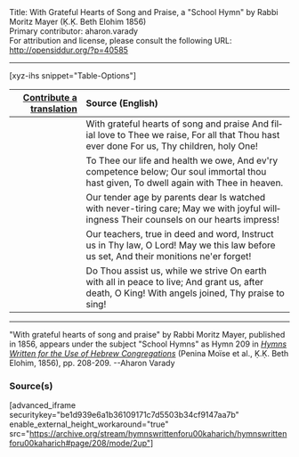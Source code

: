 <html>
<head></head>
<body>
Title: With Grateful Hearts of Song and Praise, a "School Hymn" by Rabbi Moritz Mayer (Ḳ.Ḳ. Beth Elohim 1856)<br />
Primary contributor: aharon.varady<br />
For attribution and license, please consult the following URL: <a href="http://opensiddur.org/?p=40585">http://opensiddur.org/?p=40585</a>
<p />
<hr />

[xyz-ihs snippet="Table-Options"]<table style="margin-left: auto; margin-right: auto;" class="draggable">
<thead><tr><th id="x" style="text-align: right;"><a href="/translate/" target="_blank" rel="noopener">Contribute a translation</a></th><th style="text-align: left;">Source (English)</th></tr></thead>
<tbody>
<tr><td style="vertical-align:top;">
<div class="liturgy" lang="he" style="text-align: right;">

</div></td>

<td style="vertical-align:top;">
<div class="english" lang="en" style="text-align: left;">
With grateful hearts of song and praise 
And filial love to Thee we raise, 
For all that Thou hast ever done 
For us, Thy children, holy One! 
</div></td></tr>


<tr><td style="vertical-align:top;">
<div class="liturgy" lang="he" style="text-align: right;">

</div></td>

<td style="vertical-align:top;">
<div class="english" lang="en" style="text-align: left;">
To Thee our life and health we owe, 
And ev'ry competence below; 
Our soul immortal thou hast given, 
To dwell again with Thee in heaven. 
</div></td></tr>


<tr><td style="vertical-align:top;">
<div class="liturgy" lang="he" style="text-align: right;">

</div></td>

<td style="vertical-align:top;">
<div class="english" lang="en" style="text-align: left;">
Our tender age by parents dear 
Is watched with never-tiring care; 
May we with joyful willingness 
Their counsels on our hearts impress! 
</div></td></tr>


<tr><td style="vertical-align:top;">
<div class="liturgy" lang="he" style="text-align: right;">

</div></td>

<td style="vertical-align:top;">
<div class="english" lang="en" style="text-align: left;">
Our teachers, true in deed and word, 
Instruct us in Thy law, O Lord! 
May we this law before us set, 
And their monitions ne'er forget! 
</div></td></tr>


<tr><td style="vertical-align:top;">
<div class="liturgy" lang="he" style="text-align: right;">

</div></td>

<td style="vertical-align:top;">
<div class="english" lang="en" style="text-align: left;">
Do Thou assist us, while we strive 
On earth with all in peace to live; 
And grant us, after death, O King! 
With angels joined, Thy praise to sing!
</div></td></tr>
</tbody></table>

<hr />

"With grateful hearts of song and praise" by Rabbi Moritz Mayer, published in 1856, appears under the subject "School Hymns" as Hymn 209 in <em><a href="/?p=40488">Hymns Written for the Use of Hebrew Congregations</a></em> (Penina Moïse et al., Ḳ.Ḳ. Beth Elohim, 1856), pp. 208-209. --Aharon Varady

<h3>Source(s)</h3>

[advanced_iframe securitykey="be1d939e6a1b36109171c7d5503b34cf9147aa7b" enable_external_height_workaround="true" src="https://archive.org/stream/hymnswrittenforu00kaharich/hymnswrittenforu00kaharich#page/208/mode/2up"]

&nbsp; 

</body>
</html>